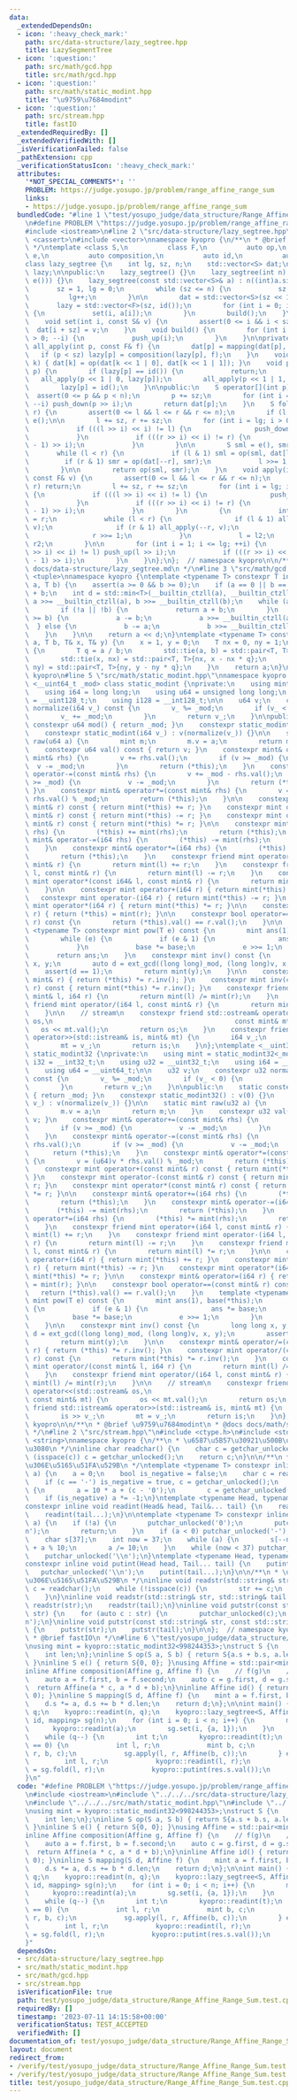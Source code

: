 ```yaml
---
data:
  _extendedDependsOn:
  - icon: ':heavy_check_mark:'
    path: src/data-structure/lazy_segtree.hpp
    title: LazySegmentTree
  - icon: ':question:'
    path: src/math/gcd.hpp
    title: src/math/gcd.hpp
  - icon: ':question:'
    path: src/math/static_modint.hpp
    title: "\u9759\u7684modint"
  - icon: ':question:'
    path: src/stream.hpp
    title: fastIO
  _extendedRequiredBy: []
  _extendedVerifiedWith: []
  _isVerificationFailed: false
  _pathExtension: cpp
  _verificationStatusIcon: ':heavy_check_mark:'
  attributes:
    '*NOT_SPECIAL_COMMENTS*': ''
    PROBLEM: https://judge.yosupo.jp/problem/range_affine_range_sum
    links:
    - https://judge.yosupo.jp/problem/range_affine_range_sum
  bundledCode: "#line 1 \"test/yosupo_judge/data_structure/Range_Affine_Range_Sum.test.cpp\"\
    \n#define PROBLEM \"https://judge.yosupo.jp/problem/range_affine_range_sum\"\n\
    #include <iostream>\n#line 2 \"src/data-structure/lazy_segtree.hpp\"\n#include\
    \ <cassert>\n#include <vector>\nnamespace kyopro {\n/**\n * @brief LazySegmentTree\n\
    \ */\ntemplate <class S,\n          class F,\n          auto op,\n          auto\
    \ e,\n          auto composition,\n          auto id,\n          auto mapping>\n\
    class lazy_segtree {\n    int lg, sz, n;\n    std::vector<S> dat;\n    std::vector<F>\
    \ lazy;\n\npublic:\n    lazy_segtree() {}\n    lazy_segtree(int n) : lazy_segtree(std::vector<S>(n,\
    \ e())) {}\n    lazy_segtree(const std::vector<S>& a) : n((int)a.size()) {\n \
    \       sz = 1, lg = 0;\n        while (sz <= n) {\n            sz <<= 1;\n  \
    \          lg++;\n        }\n\n        dat = std::vector<S>(sz << 1, e());\n \
    \       lazy = std::vector<F>(sz, id());\n        for (int i = 0; i < n; ++i)\
    \ {\n            set(i, a[i]);\n        }\n        build();\n    }\n\npublic:\n\
    \    void set(int i, const S& v) {\n        assert(0 <= i && i < sz);\n      \
    \  dat[i + sz] = v;\n    }\n    void build() {\n        for (int i = sz - 1; i\
    \ > 0; --i) {\n            push_up(i);\n        }\n    }\n\nprivate:\n    void\
    \ all_apply(int p, const F& f) {\n        dat[p] = mapping(dat[p], f);\n     \
    \   if (p < sz) lazy[p] = composition(lazy[p], f);\n    }\n    void push_up(int\
    \ k) { dat[k] = op(dat[k << 1 | 0], dat[k << 1 | 1]); }\n    void push_down(int\
    \ p) {\n        if (lazy[p] == id()) {\n            return;\n        }\n     \
    \   all_apply(p << 1 | 0, lazy[p]);\n        all_apply(p << 1 | 1, lazy[p]);\n\
    \        lazy[p] = id();\n    }\n\npublic:\n    S operator[](int p) {\n      \
    \  assert(0 <= p && p < n);\n        p += sz;\n        for (int i = lg; i > 0;\
    \ --i) push_down(p >> i);\n        return dat[p];\n    }\n    S fold(int l, int\
    \ r) {\n        assert(0 <= l && l <= r && r <= n);\n        if (l == r) return\
    \ e();\n\n        l += sz, r += sz;\n        for (int i = lg; i > 0; --i) {\n\
    \            if (((l >> i) << i) != l) {\n                push_down(l >> i);\n\
    \            }\n            if (((r >> i) << i) != r) {\n                push_down((r\
    \ - 1) >> i);\n            }\n        }\n\n        S sml = e(), smr = e();\n \
    \       while (l < r) {\n            if (l & 1) sml = op(sml, dat[l++]);\n   \
    \         if (r & 1) smr = op(dat[--r], smr);\n            l >>= 1, r >>= 1;\n\
    \        }\n\n        return op(sml, smr);\n    }\n    void apply(int l, int r,\
    \ const F& v) {\n        assert(0 <= l && l <= r && r <= n);\n        if (l ==\
    \ r) return;\n        l += sz, r += sz;\n        for (int i = lg; i > 0; --i)\
    \ {\n            if (((l >> i) << i) != l) {\n                push_down(l >> i);\n\
    \            }\n            if (((r >> i) << i) != r) {\n                push_down((r\
    \ - 1) >> i);\n            }\n        }\n        {\n            int l2 = l, r2\
    \ = r;\n            while (l < r) {\n                if (l & 1) all_apply(l++,\
    \ v);\n                if (r & 1) all_apply(--r, v);\n                l >>= 1;\n\
    \                r >>= 1;\n            }\n            l = l2;\n            r =\
    \ r2;\n        }\n\n        for (int i = 1; i <= lg; ++i) {\n            if (((l\
    \ >> i) << i) != l) push_up(l >> i);\n            if (((r >> i) << i) != r) push_up((r\
    \ - 1) >> i);\n        }\n    }\n};\n};  // namespace kyopro\n\n/**\n * @docs\
    \ docs/data-structure/lazy_segtree.md\n */\n#line 3 \"src/math/gcd.hpp\"\n#include\
    \ <tuple>\nnamespace kyopro {\ntemplate <typename T> constexpr T inline _gcd(T\
    \ a, T b) {\n    assert(a >= 0 && b >= 0);\n    if (a == 0 || b == 0) return a\
    \ + b;\n    int d = std::min<T>(__builtin_ctzll(a), __builtin_ctzll(b));\n   \
    \ a >>= __builtin_ctzll(a), b >>= __builtin_ctzll(b);\n    while (a != b) {\n\
    \        if (!a || !b) {\n            return a + b;\n        }\n        if (a\
    \ >= b) {\n            a -= b;\n            a >>= __builtin_ctzll(a);\n      \
    \  } else {\n            b -= a;\n            b >>= __builtin_ctzll(b);\n    \
    \    }\n    }\n\n    return a << d;\n}\ntemplate <typename T> constexpr T ext_gcd(T\
    \ a, T b, T& x, T& y) {\n    x = 1, y = 0;\n    T nx = 0, ny = 1;\n    while (b)\
    \ {\n        T q = a / b;\n        std::tie(a, b) = std::pair<T, T>{b, a % b};\n\
    \        std::tie(x, nx) = std::pair<T, T>{nx, x - nx * q};\n        std::tie(y,\
    \ ny) = std::pair<T, T>{ny, y - ny * q};\n    }\n    return a;\n}\n};  // namespace\
    \ kyopro\n#line 5 \"src/math/static_modint.hpp\"\nnamespace kyopro {\ntemplate\
    \ <__uint64_t _mod> class static_modint {\nprivate:\n    using mint = static_modint<_mod>;\n\
    \    using i64 = long long;\n    using u64 = unsigned long long;\n    using u128\
    \ = __uint128_t;\n    using i128 = __int128_t;\n\n    u64 v;\n    constexpr u64\
    \ normalize(i64 v_) const {\n        v_ %= _mod;\n        if (v_ < 0) {\n    \
    \        v_ += _mod;\n        }\n        return v_;\n    }\n\npublic:\n    static\
    \ constexpr u64 mod() { return _mod; }\n    constexpr static_modint() : v(0) {}\n\
    \    constexpr static_modint(i64 v_) : v(normalize(v_)) {}\n\n    static mint\
    \ raw(u64 a) {\n        mint m;\n        m.v = a;\n        return m;\n    }\n\
    \    constexpr u64 val() const { return v; }\n    constexpr mint& operator+=(const\
    \ mint& rhs) {\n        v += rhs.val();\n        if (v >= _mod) {\n          \
    \  v -= _mod;\n        }\n        return (*this);\n    }\n    constexpr mint&\
    \ operator-=(const mint& rhs) {\n        v += _mod - rhs.val();\n        if (v\
    \ >= _mod) {\n            v -= _mod;\n        }\n        return (*this);\n   \
    \ }\n    constexpr mint& operator*=(const mint& rhs) {\n        v = (u128)v *\
    \ rhs.val() % _mod;\n        return (*this);\n    }\n\n    constexpr mint operator+(const\
    \ mint& r) const { return mint(*this) += r; }\n    constexpr mint operator-(const\
    \ mint& r) const { return mint(*this) -= r; }\n    constexpr mint operator*(const\
    \ mint& r) const { return mint(*this) *= r; }\n\n    constexpr mint& operator+=(i64\
    \ rhs) {\n        (*this) += mint(rhs);\n        return (*this);\n    }\n    constexpr\
    \ mint& operator-=(i64 rhs) {\n        (*this) -= mint(rhs);\n        return (*this);\n\
    \    }\n    constexpr mint& operator*=(i64 rhs) {\n        (*this) *= mint(rhs);\n\
    \        return (*this);\n    }\n    constexpr friend mint operator+(i64 l, const\
    \ mint& r) {\n        return mint(l) += r;\n    }\n    constexpr friend mint operator-(i64\
    \ l, const mint& r) {\n        return mint(l) -= r;\n    }\n    constexpr friend\
    \ mint operator*(const i64& l, const mint& r) {\n        return mint(l) *= r;\n\
    \    }\n\n    constexpr mint operator+(i64 r) { return mint(*this) += r; }\n \
    \   constexpr mint operator-(i64 r) { return mint(*this) -= r; }\n    constexpr\
    \ mint operator*(i64 r) { return mint(*this) *= r; }\n\n    constexpr mint& operator=(i64\
    \ r) { return (*this) = mint(r); }\n\n    constexpr bool operator==(const mint&\
    \ r) const {\n        return (*this).val() == r.val();\n    }\n\n    template\
    \ <typename T> constexpr mint pow(T e) const {\n        mint ans(1), base(*this);\n\
    \        while (e) {\n            if (e & 1) {\n                ans *= base;\n\
    \            }\n            base *= base;\n            e >>= 1;\n        }\n \
    \       return ans;\n    }\n    constexpr mint inv() const {\n        long long\
    \ x, y;\n        auto d = ext_gcd((long long)_mod, (long long)v, x, y);\n    \
    \    assert(d == 1);\n        return mint(y);\n    }\n\n    constexpr mint& operator/=(const\
    \ mint& r) { return (*this) *= r.inv(); }\n    constexpr mint inv(const mint&\
    \ r) const { return mint(*this) *= r.inv(); }\n    constexpr friend mint operator/(const\
    \ mint& l, i64 r) {\n        return mint(l) /= mint(r);\n    }\n    constexpr\
    \ friend mint operator/(i64 l, const mint& r) {\n        return mint(l) /= mint(r);\n\
    \    }\n\n    // stream\n    constexpr friend std::ostream& operator<<(std::ostream&\
    \ os,\n                                              const mint& mt) {\n     \
    \   os << mt.val();\n        return os;\n    }\n    constexpr friend std::istream&\
    \ operator>>(std::istream& is, mint& mt) {\n        i64 v_;\n        is >> v_;\n\
    \        mt = v_;\n        return is;\n    }\n};\ntemplate <__uint32_t _mod> class\
    \ static_modint32 {\nprivate:\n    using mint = static_modint32<_mod>;\n    using\
    \ i32 = __int32_t;\n    using u32 = __uint32_t;\n    using i64 = __int64_t;\n\
    \    using u64 = __uint64_t;\n\n    u32 v;\n    constexpr u32 normalize(i64 v_)\
    \ const {\n        v_ %= _mod;\n        if (v_ < 0) {\n            v_ += _mod;\n\
    \        }\n        return v_;\n    }\n\npublic:\n    static constexpr u32 mod()\
    \ { return _mod; }\n    constexpr static_modint32() : v(0) {}\n    constexpr static_modint32(i64\
    \ v_) : v(normalize(v_)) {}\n\n    static mint raw(u32 a) {\n        mint m;\n\
    \        m.v = a;\n        return m;\n    }\n    constexpr u32 val() const { return\
    \ v; }\n    constexpr mint& operator+=(const mint& rhs) {\n        v += rhs.val();\n\
    \        if (v >= _mod) {\n            v -= _mod;\n        }\n        return (*this);\n\
    \    }\n    constexpr mint& operator-=(const mint& rhs) {\n        v += _mod -\
    \ rhs.val();\n        if (v >= _mod) {\n            v -= _mod;\n        }\n  \
    \      return (*this);\n    }\n    constexpr mint& operator*=(const mint& rhs)\
    \ {\n        v = (u64)v * rhs.val() % _mod;\n        return (*this);\n    }\n\n\
    \    constexpr mint operator+(const mint& r) const { return mint(*this) += r;\
    \ }\n    constexpr mint operator-(const mint& r) const { return mint(*this) -=\
    \ r; }\n    constexpr mint operator*(const mint& r) const { return mint(*this)\
    \ *= r; }\n\n    constexpr mint& operator+=(i64 rhs) {\n        (*this) += mint(rhs);\n\
    \        return (*this);\n    }\n    constexpr mint& operator-=(i64 rhs) {\n \
    \       (*this) -= mint(rhs);\n        return (*this);\n    }\n    constexpr mint&\
    \ operator*=(i64 rhs) {\n        (*this) *= mint(rhs);\n        return (*this);\n\
    \    }\n    constexpr friend mint operator+(i64 l, const mint& r) {\n        return\
    \ mint(l) += r;\n    }\n    constexpr friend mint operator-(i64 l, const mint&\
    \ r) {\n        return mint(l) -= r;\n    }\n    constexpr friend mint operator*(i64\
    \ l, const mint& r) {\n        return mint(l) *= r;\n    }\n\n    constexpr mint\
    \ operator+(i64 r) { return mint(*this) += r; }\n    constexpr mint operator-(i64\
    \ r) { return mint(*this) -= r; }\n    constexpr mint operator*(i64 r) { return\
    \ mint(*this) *= r; }\n\n    constexpr mint& operator=(i64 r) { return (*this)\
    \ = mint(r); }\n\n    constexpr bool operator==(const mint& r) const {\n     \
    \   return (*this).val() == r.val();\n    }\n    template <typename T> constexpr\
    \ mint pow(T e) const {\n        mint ans(1), base(*this);\n        while (e)\
    \ {\n            if (e & 1) {\n                ans *= base;\n            }\n \
    \           base *= base;\n            e >>= 1;\n        }\n        return ans;\n\
    \    }\n\n    constexpr mint inv() const {\n        long long x, y;\n        auto\
    \ d = ext_gcd((long long)_mod, (long long)v, x, y);\n        assert(d == 1);\n\
    \        return mint(y);\n    }\n\n    constexpr mint& operator/=(const mint&\
    \ r) { return (*this) *= r.inv(); }\n    constexpr mint operator/(const mint&\
    \ r) const {\n        return mint(*this) *= r.inv();\n    }\n    constexpr friend\
    \ mint operator/(const mint& l, i64 r) {\n        return mint(l) /= mint(r);\n\
    \    }\n    constexpr friend mint operator/(i64 l, const mint& r) {\n        return\
    \ mint(l) /= mint(r);\n    }\n\n    // stream\n    constexpr friend std::ostream&\
    \ operator<<(std::ostream& os,\n                                             \
    \ const mint& mt) {\n        os << mt.val();\n        return os;\n    }\n    constexpr\
    \ friend std::istream& operator>>(std::istream& is, mint& mt) {\n        i64 v_;\n\
    \        is >> v_;\n        mt = v_;\n        return is;\n    }\n};\n};  // namespace\
    \ kyopro\n\n/**\n * @brief \u9759\u7684modint\n * @docs docs/math/static_modint.md\n\
    \ */\n#line 2 \"src/stream.hpp\"\n#include <ctype.h>\n#include <stdio.h>\n#include\
    \ <string>\nnamespace kyopro {\n/**\n * \u6587\u5B57\u30921\u500B\u8AAD\u307F\u8FBC\
    \u3080\n */\ninline char readchar() {\n    char c = getchar_unlocked();\n    while\
    \ (isspace(c)) c = getchar_unlocked();\n    return c;\n}\n\n/**\n *  \u6574\u6570\
    \u306E\u5165\u51FA\u529B\n */\ntemplate <typename T> constexpr inline void readint(T&\
    \ a) {\n    a = 0;\n    bool is_negative = false;\n    char c = readchar();\n\
    \    if (c == '-') is_negative = true, c = getchar_unlocked();\n    while (isdigit(c))\
    \ {\n        a = 10 * a + (c - '0');\n        c = getchar_unlocked();\n    }\n\
    \    if (is_negative) a *= -1;\n}\ntemplate <typename Head, typename... Tail>\n\
    constexpr inline void readint(Head& head, Tail&... tail) {\n    readint(head);\n\
    \    readint(tail...);\n}\n\ntemplate <typename T> constexpr inline void putint(T\
    \ a) {\n    if (!a) {\n        putchar_unlocked('0');\n        putchar_unlocked('\\\
    n');\n        return;\n    }\n    if (a < 0) putchar_unlocked('-'), a *= -1;\n\
    \    char s[37];\n    int now = 37;\n    while (a) {\n        s[--now] = (char)'0'\
    \ + a % 10;\n        a /= 10;\n    }\n    while (now < 37) putchar_unlocked(s[now++]);\n\
    \    putchar_unlocked('\\n');\n}\ntemplate <typename Head, typename... Tail>\n\
    constexpr inline void putint(Head head, Tail... tail) {\n    putint(head);\n \
    \   putchar_unlocked('\\n');\n    putint(tail...);\n}\n\n/**\n * \u6587\u5B57\u5217\
    \u306E\u5165\u51FA\u529B\n */\ninline void readstr(std::string& str) {\n    char\
    \ c = readchar();\n    while (!isspace(c)) {\n        str += c;\n        c = getchar_unlocked();\n\
    \    }\n}\ninline void readstr(std::string& str, std::string& tail...) {\n   \
    \ readstr(str);\n    readstr(tail);\n}\ninline void putstr(const std::string&\
    \ str) {\n    for (auto c : str) {\n        putchar_unlocked(c);\n    }\n    putchar_unlocked('\\\
    n');\n}\ninline void putstr(const std::string& str, const std::string& tail...)\
    \ {\n    putstr(str);\n    putstr(tail);\n}\n\n};  // namespace kyopro\n\n/**\n\
    \ * @brief fastIO\n */\n#line 6 \"test/yosupo_judge/data_structure/Range_Affine_Range_Sum.test.cpp\"\
    \nusing mint = kyopro::static_modint32<998244353>;\nstruct S {\n    mint s;\n\
    \    int len;\n};\ninline S op(S a, S b) { return S{a.s + b.s, a.len + b.len};\
    \ }\ninline S e() { return S{0, 0}; }\nusing Affine = std::pair<mint, mint>;\n\
    inline Affine composition(Affine g, Affine f) {\n    // f(g)\n    // a(cx+d)+b\n\
    \    auto a = f.first, b = f.second;\n    auto c = g.first, d = g.second;\n  \
    \  return Affine(a * c, a * d + b);\n}\ninline Affine id() { return Affine(1,\
    \ 0); }\ninline S mapping(S d, Affine f) {\n    mint a = f.first, b = f.second;\n\
    \    d.s *= a, d.s += b * d.len;\n    return d;\n};\n\nint main() {\n    int n,\
    \ q;\n    kyopro::readint(n, q);\n    kyopro::lazy_segtree<S, Affine, op, e, composition,\
    \ id, mapping> sg(n);\n    for (int i = 0; i < n; i++) {\n        mint a;\n  \
    \      kyopro::readint(a);\n        sg.set(i, {a, 1});\n    }\n    sg.build();\n\
    \    while (q--) {\n        int t;\n        kyopro::readint(t);\n        if (t\
    \ == 0) {\n            int l, r;\n            mint b, c;\n            kyopro::readint(l,\
    \ r, b, c);\n            sg.apply(l, r, Affine(b, c));\n        } else {\n   \
    \         int l, r;\n            kyopro::readint(l, r);\n            auto res\
    \ = sg.fold(l, r);\n            kyopro::putint(res.s.val());\n        }\n    }\n\
    }\n"
  code: "#define PROBLEM \"https://judge.yosupo.jp/problem/range_affine_range_sum\"\
    \n#include <iostream>\n#include \"../../../src/data-structure/lazy_segtree.hpp\"\
    \n#include \"../../../src/math/static_modint.hpp\"\n#include \"../../../src/stream.hpp\"\
    \nusing mint = kyopro::static_modint32<998244353>;\nstruct S {\n    mint s;\n\
    \    int len;\n};\ninline S op(S a, S b) { return S{a.s + b.s, a.len + b.len};\
    \ }\ninline S e() { return S{0, 0}; }\nusing Affine = std::pair<mint, mint>;\n\
    inline Affine composition(Affine g, Affine f) {\n    // f(g)\n    // a(cx+d)+b\n\
    \    auto a = f.first, b = f.second;\n    auto c = g.first, d = g.second;\n  \
    \  return Affine(a * c, a * d + b);\n}\ninline Affine id() { return Affine(1,\
    \ 0); }\ninline S mapping(S d, Affine f) {\n    mint a = f.first, b = f.second;\n\
    \    d.s *= a, d.s += b * d.len;\n    return d;\n};\n\nint main() {\n    int n,\
    \ q;\n    kyopro::readint(n, q);\n    kyopro::lazy_segtree<S, Affine, op, e, composition,\
    \ id, mapping> sg(n);\n    for (int i = 0; i < n; i++) {\n        mint a;\n  \
    \      kyopro::readint(a);\n        sg.set(i, {a, 1});\n    }\n    sg.build();\n\
    \    while (q--) {\n        int t;\n        kyopro::readint(t);\n        if (t\
    \ == 0) {\n            int l, r;\n            mint b, c;\n            kyopro::readint(l,\
    \ r, b, c);\n            sg.apply(l, r, Affine(b, c));\n        } else {\n   \
    \         int l, r;\n            kyopro::readint(l, r);\n            auto res\
    \ = sg.fold(l, r);\n            kyopro::putint(res.s.val());\n        }\n    }\n\
    }"
  dependsOn:
  - src/data-structure/lazy_segtree.hpp
  - src/math/static_modint.hpp
  - src/math/gcd.hpp
  - src/stream.hpp
  isVerificationFile: true
  path: test/yosupo_judge/data_structure/Range_Affine_Range_Sum.test.cpp
  requiredBy: []
  timestamp: '2023-07-11 14:15:58+00:00'
  verificationStatus: TEST_ACCEPTED
  verifiedWith: []
documentation_of: test/yosupo_judge/data_structure/Range_Affine_Range_Sum.test.cpp
layout: document
redirect_from:
- /verify/test/yosupo_judge/data_structure/Range_Affine_Range_Sum.test.cpp
- /verify/test/yosupo_judge/data_structure/Range_Affine_Range_Sum.test.cpp.html
title: test/yosupo_judge/data_structure/Range_Affine_Range_Sum.test.cpp
---
```

